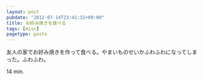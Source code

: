 ```yaml
---
layout: post
pubdate: "2012-07-14T23:41:32+09:00"
title: お好み焼きを食べる
tags: [misc]
pagetype: posts
---
```

友人の家でお好み焼きを作って食べる。やまいものせいかふわふわになってしまった。ふわふわ。

14 min.
